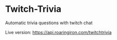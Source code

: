 # Twitch-Trivia
Automatic trivia questions with twitch chat

Live version: https://api.roaringiron.com/twitchtrivia
